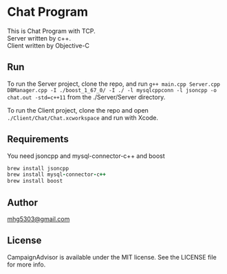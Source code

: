 # Chat Program

This is Chat Program with TCP.\
Server written by c++.\
Client written by Objective-C

## Run

To run the Server project, clone the repo, and run `g++ main.cpp Server.cpp DBManager.cpp -I ./boost_1_67_0/ -I ./ -l mysqlcppconn -l jsoncpp -o chat.out -std=c++11` from the ./Server/Server directory.

To run the Client project, clone the repo and open `./Client/Chat/Chat.xcworkspace` and run with Xcode.

## Requirements

You need jsoncpp and mysql-connector-c++ and boost


```ruby
brew install jsoncpp
brew install mysql-connector-c++
brew install boost
```

## Author

mhg5303@gmail.com

## License

CampaignAdvisor is available under the MIT license. See the LICENSE file for more info.